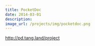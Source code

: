 ```yaml
---
title: PocketDoc
date: 2014-03-01
description: 
image_url: /projects/img/pocketdoc.png
---
```


http://pd.tang.land/project